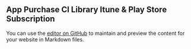 ## App Purchase CI Library Itune & Play Store Subscription

You can use the [editor on GitHub](https://github.com/pawansen/app-purchase-ci-library/edit/master/README.md) to maintain and preview the content for your website in Markdown files.


